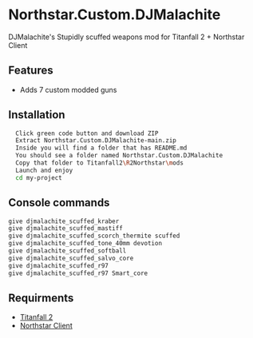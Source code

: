 
# Northstar.Custom.DJMalachite

DJMalachite's Stupidly scuffed weapons mod for Titanfall 2 + Northstar Client


## Features

- Adds 7 custom modded guns


## Installation



```bash
  Click green code button and download ZIP
  Extract Northstar.Custom.DJMalachite-main.zip
  Inside you will find a folder that has README.md
  You should see a folder named Northstar.Custom.DJMalachite 
  Copy that folder to Titanfall2\R2Northstar\mods
  Launch and enjoy
  cd my-project
```
    
## Console commands

```bash
give djmalachite_scuffed_kraber
give djmalachite_scuffed_mastiff
give djmalachite_scuffed_scorch_thermite scuffed
give djmalachite_scuffed_tone_40mm devotion
give djmalachite_scuffed_softball 
give djmalachite_scuffed_salvo_core
give djmalachite_scuffed_r97
give djmalachite_scuffed_r97 Smart_core
```
## Requirments

 - [Titanfall 2](https://www.ea.com/en-gb/games/titanfall/titanfall-2)
 - [Northstar Client](https://github.com/R2Northstar)

